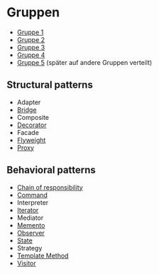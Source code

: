 # Gruppen
* [Gruppe 1](https://github.com/WWI17SEB/software-engineering/tree/gruppe1)
* [Gruppe 2](https://github.com/WWI17SEB/software-engineering/tree/gruppe2)
* [Gruppe 3](https://github.com/WWI17SEB/software-engineering/tree/gruppe3)
* [Gruppe 4](https://github.com/WWI17SEB/software-engineering/tree/gruppe4)
* [Gruppe 5](https://github.com/WWI17SEB/software-engineering/tree/gruppe5) (später auf andere Gruppen verteilt)

## Structural patterns
* Adapter
* [Bridge](https://github.com/WWI17SEB/software-engineering/blob/gruppe4/1_Pr%C3%A4sentationen/Bridge%20Pattern/Bridge%20Pattern.pdf)
* Composite
* [Decorator](https://github.com/WWI17SEB/software-engineering/blob/gruppe3/05_DesignPattern_Decorator/Design_Pattern_Decorator.pdf)
* Facade
* [Flyweight](https://github.com/WWI17SEB/software-engineering/blob/gruppe2/03_design_patterns/flyweight/presentations/Flyweight-Pattern.pdf)
* [Proxy](https://github.com/WWI17SEB/software-engineering/blob/gruppe1/04_Proxy_und_Command/Proxy_und_Command.pptx)

## Behavioral patterns
* [Chain of responsibility](https://github.com/WWI17SEB/software-engineering/blob/gruppe3/07_DesignPattern_ChainOfResponsibility/DesignPattern_ChainOfResponsibility.pdf)
* [Command](https://github.com/WWI17SEB/software-engineering/blob/gruppe1/04_Proxy_und_Command/Proxy_und_Command.pptx)
* Interpreter
* [Iterator](https://github.com/WWI17SEB/software-engineering/blob/gruppe2/03_design_patterns/iterator/presentations/Iterator-Pattern.pdf)
* Mediator
* [Memento](https://github.com/WWI17SEB/software-engineering/blob/gruppe4/1_Pr%C3%A4sentationen/Memento/_Memento.pdf)
* [Observer](https://github.com/WWI17SEB/software-engineering/blob/gruppe3/06_DesignPattern_Observer/DesignPattern_Observer.pdf)
* [State](https://github.com/WWI17SEB/software-engineering/blob/gruppe2/03_design_patterns/state/presentations/State%20Pattern.pdf)
* Strategy
* [Template Method](https://github.com/WWI17SEB/software-engineering/blob/gruppe4/1_Pr%C3%A4sentationen/Template%20Method%20Pattern/Template%20Method%20Pattern.pdf)
* [Visitor](https://github.com/WWI17SEB/software-engineering/blob/gruppe1/06_Visitor_Pattern/Pr%C3%A4sentation_Visitor_Pattern.pdf)
